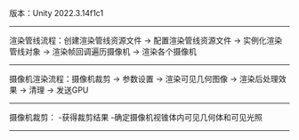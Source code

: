 版本：Unity 2022.3.14f1c1  
***
渲染管线流程：创建渲染管线资源文件 -> 配置渲染管线资源文件 -> 实例化渲染管线对象 -> 渲染帧回调遍历摄像机 -> 渲染各个摄像机 
***
摄像机渲染流程：摄像机裁剪 -> 参数设置 -> 渲染可见几何图像 -> 渲染后处理效果 -> 清理 -> 发送GPU 
***
摄像机裁剪：
-获得裁剪结果
-确定摄像机视锥体内可见几何体和可见光照
***
